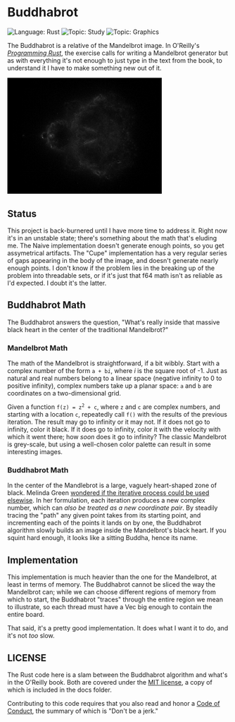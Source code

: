 # Buddhabrot

![Language: Rust](https://img.shields.io/badge/language-Rust-green)
![Topic: Study](https://img.shields.io/badge/topic-Study-red)
![Topic: Graphics](https://img.shields.io/badge/topic-Graphics-red)

The Buddhabrot is a relative of the Mandelbrot image.  In O'Reilly's
[*Programming Rust*](http://shop.oreilly.com/product/0636920040385.do),
the exercise calls for writing a Mandelbrot generator but as with
everything it's not enough to just type in the text from the book, to
understand it I have to make something new out of it.

<img
src="https://github.com/elfsternberg/buddhabrot/raw/master/buddha.jpg"
style="max-width: 351px" />

## Status

This project is back-burnered until I have more time to address it.
Right now it's in an unstable state; there's something about the math
that's eluding me.  The Naive implementation doesn't generate enough
points, so you get assymetrical artifacts.  The "Cupe" implementation
has a very regular series of gaps appearing in the body of the image,
and doesn't generate nearly enough points.  I don't know if the problem
lies in the breaking up of the problem into threadable sets, or if it's
just that f64 math isn't as reliable as I'd expected.  I doubt it's the
latter.

## Buddhabrot Math

The Buddhabrot answers the question, "What's really inside that massive
black heart in the center of the traditional Mandelbrot?"  

### Mandelbrot Math

The math of the Mandelbrot is straightforward, if a bit wibbly.  Start
with a complex number of the form <code>a + b<i>i</i></code>, where
<i>i</i> is the square root of -1.  Just as natural and real numbers
belong to a linear space (negative infinity to 0 to positive infinity),
complex numbers take up a planar space: `a` and `b` are coordinates on a
two-dimensional grid.

Given a function <code>f(z) = z<sup>2</sup> + c</code>, where `z` and
`c` are complex numbers, and starting with a location `c`, repeatedly
call `f()` with the results of the previous iteration.  The result may
go to infinity or it may not.  If it does not go to infinity, color it
black.  If it does go to infinity, color it with the velocity with which
it went there; how *soon* does it go to infinity?  The classic
Mandelbrot is grey-scale, but using a well-chosen color palette can
result in some interesting images.

### Buddhabrot Math

In the center of the Mandlebrot is a large, vaguely heart-shaped zone of
black.  Melinda Green [wondered if the iterative process could be used
elsewise](
https://groups.google.com/forum/?hl=en#!msg/sci.fractals/PNOBmN_zpPg/TXorwQukkbgJ).
In her formulation, each iteration produces a new complex number, which
can *also be treated as a new coordinate pair*.  By steadily tracing the
"path" any given point takes from its starting point, and incrementing
each of the points it lands on by one, the Buddhabrot algorithm slowly
builds an image inside the Mandelbrot's black heart.  If you squint hard
enough, it looks like a sitting Buddha, hence its name.

## Implementation

This implementation is much heavier than the one for the Mandelbrot, at
least in terms of memory.  The Buddhabrot cannot be sliced the way the
Mandelbrot can; while we can choose different regions of memory from
which to start, the Buddhabrot "traces" through the entire region we
mean to illustrate, so each thread must have a Vec big enough to contain
the entire board.

That said, it's a pretty good implementation.  It does what I want it to
do, and it's not *too* slow.

## LICENSE 

The Rust code here is a slam between the Buddhabrot algorithm and what's
in the O'Reilly book.  Both are covered under the [MIT
license](./docs/LICENSE-MIT.md), a copy of which is included in the docs
folder. 

Contributing to this code requires that you also read and honor a [Code
of Conduct](./docs/CODE_OF_CONDUCT.md), the summary of which is "Don't
be a jerk."
  
